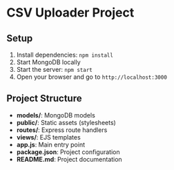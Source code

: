 # CSV Uploader Project

## Setup
1. Install dependencies: `npm install`
2. Start MongoDB locally
3. Start the server: `npm start`
4. Open your browser and go to `http://localhost:3000`

## Project Structure
- **models/**: MongoDB models
- **public/**: Static assets (stylesheets)
- **routes/**: Express route handlers
- **views/**: EJS templates
- **app.js**: Main entry point
- **package.json**: Project configuration
- **README.md**: Project documentation
